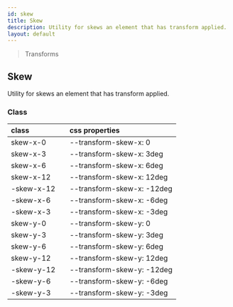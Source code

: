 ```yaml
---
id: skew
title: Skew
description: Utility for skews an element that has transform applied.
layout: default
---
```


> Transforms

## Skew

Utility for skews an element that has transform applied.

### Class

| <span class="px-3 py-1 text-white bg-charcoal-100 rounded-full">class</span> | | <span class="px-3 py-1 text-white bg-charcoal-100 rounded-full">css properties</span> |
|:--|:--|:--|
| skew-x-0 |  | --transform-skew-x: 0 |
| skew-x-3 |  | --transform-skew-x: 3deg |
| skew-x-6 |  | --transform-skew-x: 6deg |
| skew-x-12 |  | --transform-skew-x: 12deg |
| -skew-x-12 |  | --transform-skew-x: -12deg |
| -skew-x-6 |  | --transform-skew-x: -6deg |
| -skew-x-3 |  | --transform-skew-x: -3deg |
| skew-y-0 |  | --transform-skew-y: 0 |
| skew-y-3 |  | --transform-skew-y: 3deg |
| skew-y-6 |  | --transform-skew-y: 6deg |
| skew-y-12 |  | --transform-skew-y: 12deg |
| -skew-y-12 |  | --transform-skew-y: -12deg |
| -skew-y-6 |  | --transform-skew-y: -6deg |
| -skew-y-3 |  | --transform-skew-y: -3deg |

